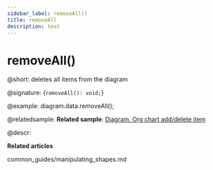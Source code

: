 ```yaml
---
sidebar_label: removeAll()
title: removeAll
description: text
---
```


# removeAll()

@short: deletes all items from the diagram

@signature: {`removeAll(): void;`}

@example:
diagram.data.removeAll();

@relatedsample:
**Related sample**: [Diagram. Org chart add/delete item](https://snippet.dhtmlx.com/8wi20uop)

@descr:

**Related articles**

common_guides/manipulating_shapes.md
